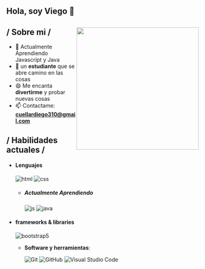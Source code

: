 
## Hola, soy Viego 👋

<div>

<img align="right" width="320" src="https://i.pinimg.com/564x/fc/ba/99/fcba998175ef64915740e0d248523d01.jpg"/>

<h2> / Sobre mi /</h2>
  
- 🧠 Actualmente Aprendiendo Javascript y Java
- 👾 un **estudiante** que se abre camino en las cosas
- 😄 Me encanta **divertirme** y probar nuevas cosas
- 📫 Contactame: **cuellardiego310@gmail.com**
  
<h2> / Habilidades actuales / </h2>
  
- <h4> Lenguajes </h4>
  <img src = "https://img.shields.io/badge/HTML5-E34F26?style=for-the-badge&logo=html5&logoColor=white" alt = "html" />
  <img src = "https://img.shields.io/badge/CSS3-1572B6?style=for-the-badge&logo=css3&logoColor=white" alt = "css" />
  
  - <h5> Actualmente Aprendiendo </h5>
    <img src = "https://img.shields.io/badge/JavaScript-323330?style=for-the-badge&logo=javascript&logoColor=F7DF1E" alt = "js" />
    <img src = "https://img.shields.io/badge/java-%23ED8B00.svg?style=for-the-badge&logo=java&logoColor=white" alt = "java" />
  
- <h4> frameworks & libraries </h4>
  <img src = "https://img.shields.io/badge/bootstrap-%23563D7C.svg?style=for-the-badge&logo=bootstrap&logoColor=white" alt = "bootstrap5" />

  - **Software y herramientas**:

    ![Git](https://img.shields.io/badge/git-%23F05033.svg?style=for-the-badge&logo=git&logoColor=white)
    ![GitHub](https://img.shields.io/badge/github-%23121011.svg?style=for-the-badge&logo=github&logoColor=white)
    ![Visual Studio Code](https://img.shields.io/badge/Visual%20Studio%20Code-0078d7.svg?style=for-the-badge&logo=visual-studio-code&logoColor=white)
  
